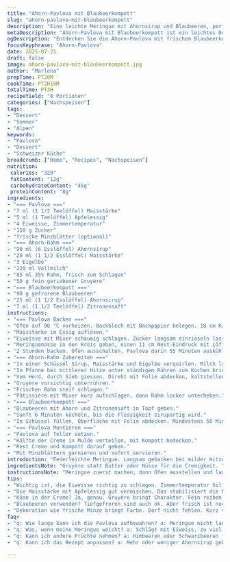 ```yaml
---
title: "Ahorn-Pavlova mit Blaubeerkompott"
slug: "ahorn-pavlova-mit-blaubeerkompott"
description: "Eine leichte Meringue mit Ahornsirup und Blaubeeren, perfekt für eine Sommernacht in den Alpen. Die Meringue wird mit Maisstärke und Apfelessig stabilisiert, gebacken bei niedriger Temperatur und langsam ausgekühlt. Die Creme wird aus Eigelb, Ahorn und Rahm gerührt, dann mit Schlagrahm vermischt. Die Beeren werden kurz eingekocht, süss und leicht säuerlich, mit Zitronensaft und Ahornsirup verfeinert. Ein Hauch von frischer Minze rundet das Ganze ab. Schweizer Käse wie Gruyère oder Appenzeller ersetzt hier Feigen oder Nüsse, sorgt für eine überraschende Note in der Creme. Festlich, aber schlicht, handwerklich gemacht mit Herz und Alpenluft."
metaDescription: "Ahorn-Pavlova mit Blaubeerkompott ist ein leichtes Dessert aus der Alpenküche. Ideal für Sommernächte und aromatische Aromen."
ogDescription: "Entdecken Sie die Ahorn-Pavlova mit frischem Blaubeerkompott. Eine besondere Kombination, perfekt für den Sommergeschmack der Alpen."
focusKeyphrase: "Ahorn-Pavlova"
date: 2025-07-21
draft: false
image: ahorn-pavlova-mit-blaubeerkompott.jpg
author: "Marlena"
prepTime: PT20M
cookTime: PT2H10M
totalTime: PT3H
recipeYield: "8 Portionen"
categories: ["Nachspeisen"]
tags:
- "Dessert"
- "Sommer"
- "Alpen"
keywords:
- "Pavlova"
- "Dessert"
- "Schweizer Küche"
breadcrumb: ["Home", "Recipes", "Nachspeisen"]
nutrition: 
 calories: "320"
 fatContent: "12g"
 carbohydrateContent: "45g"
 proteinContent: "8g"
ingredients:
- "=== Pavlova ==="
- "7 ml (1 1/2 Teelöffel) Maisstärke"
- "5 ml (1 Teelöffel) Apfelessig"
- "4 Eiweisse, Zimmertemperatur"
- "110 g Zucker"
- "frische Minzblätter (optional)"
- "=== Ahorn-Rahm ==="
- "90 ml (6 Esslöffel) Ahornsirup"
- "20 ml (1 1/2 Esslöffel) Maisstärke"
- "3 Eigelbe"
- "220 ml Vollmilch"
- "85 ml 35% Rahm, frisch zum Schlagen"
- "50 g fein geriebener Gruyère"
- "=== Blaubeerkompott ==="
- "90 g gefrorene Blaubeeren"
- "25 ml (1 1/2 Esslöffel) Ahornsirup"
- "7 ml (1 1/2 Teelöffel) Zitronensaft"
instructions:
- "=== Pavlova Backen ==="
- "Ofen auf 90 °C vorheizen. Backblech mit Backpapier belegen. 18 cm Kreis zeichnen, Papier wenden aufs Blech."
- "Maisstärke im Essig auflösen."
- "Eiweisse mit Mixer schaumig schlagen. Zucker langsam einrieseln lassen, bis steife Spitzen entstehen. Maisstärke-Essig-Mischung unterheben."
- "Meringuemasse in den Kreis geben, einen 11 cm Nest-Eindruck mit Löffel formen. Mit Spachtel aussen straffe Linien nach oben ziehen."
- "2 Stunden backen. Ofen ausschalten, Pavlova darin 55 Minuten auskühlen lassen. Dann ganz auskühlen lassen, nochmals ca. 45 Minuten."
- "=== Ahorn-Rahm Zubereiten ==="
- "In einer Schüssel Sirup, Maisstärke und Eigelbe verquirlen. Milch langsam einrühren."
- "In Pfanne bei mittlerer Hitze unter ständigem Rühren zum Kochen bringen. 40 Sekunden köcheln lassen bis dick."
- "Vom Herd, durch Sieb giessen. Direkt mit Folie abdecken, kaltstellen mindestens 1 1/2 Stunden."
- "Gruyère vorsichtig unterrühren."
- "Frischen Rahm steif schlagen."
- "Pâtissière mit Mixer kurz aufschlagen, dann Rahm locker unterheben."
- "=== Blaubeerkompott ==="
- "Blaubeeren mit Ahorn und Zitronensaft in Topf geben."
- "Sanft 6 Minuten köcheln, bis die Flüssigkeit sirupartig wird."
- "In Schüssel füllen, Oberfläche mit Folie abdecken. Mindestens 50 Minuten kalt stellen."
- "=== Pavlova Montieren ==="
- "Pavlova auf Teller setzen."
- "Hälfte der Creme in Mulde verteilen, mit Kompott bedecken."
- "Rest Creme und Kompott darauf geben."
- "Mit Minzblättern garnieren und sofort servieren."
introduction: "Federleichte Meringue. Langsam gebacken bei milder Hitze, damit die Luft bleibt und die Feuchtigkeit schmilzt. Ahornsirup verleiht leicht karamelligen Geschmack, Blaubeeren bringen herb-frische Säure dazu. Die Creme bekommt Schweizer Charakter durch Gruyère. Ein wenig salzig, mild würzig – gegen die süsse des Ahorns. Alpenwürze im Dessert. Tradition trifft Neu. Die Pavlova knusprig aussen, innen cremig. Blaubeeren haben Saison in den Bergen, hier als Kompott. Es geht ums Spiel von Texturen, Temperaturen. Gekühlte Creme, warme Meringue, frische Minze für Frische. Alles einfach. Kein Schnickschnack. Aromen pur. Schweizer Alpenküche im Sommerlicht. Der Backprozess dauert, braucht Geduld. Aber keine Hektik. Die Köche der Alpen nehmen sich Zeit. Das schmeckt man. Limitierte Zutaten, natürliche Produkte, regional oft höchstverfügbar. So schmeckt der Sommer im Tal. Die Luft klar, das Wasser frisch. Gruyère und Appenzeller bringen das gewisse Etwas. Käse im Dessert? Immer erlaubter in der Alpenküche. Die salzige, tiefe Note – überraschend."
ingredientsNote: "Gruyère statt Butter oder Nüsse für die Cremigkeit. Typisch für die Region, leicht salzig, rund, zartwürzig. Ahornsirup statt einfachem Zucker. Sanfter, bodenständiger. Apfelessig ersetzt weissen Essig. Mild und leicht fruchtig. Blaubeeren frisch am besten, aber tiefgekühlt auch bestens, saisonal meist praktisch. Milch aus dem Tal, Vollmilch für den Gehalt, plus Rahm für die leichte Luftigkeit. Die Maisstärke ist wichtig für die Stabilität des Eischnees und der Creme. Meringue braucht trockene Luft, langer, schonender Backprozess. Papierpapier mit Kreis vorzeichnen damit Pavlova rund und formschön. Minzblätter frisch, bringen Farbe und kühle Frische zur süssen Sahne. Der Käse muss fein gerieben sein, damit er sich gut in die Creme einfügt, ohne zu verklumpen. Ahornsirup vorsichtig dosieren, zu viel macht Süße dominant. Zitronensaft für Balance im Kompott. Keine Manipulation der Textur, alles bleibt offen und echt."
instructionsNote: "Meringue zuerst machen, dann Ofen ausstellen und langsam auskühlen lassen im Ofen, nicht sofort öffnen, sonst reißen Risse. Kompott in kleiner Pfanne sanft einkochen, behutsam rühren. Creme bei mittlerer Hitze unter ständigem Rühren erhitzen, sehr vorsichtig, damit keine Klümpchen entstehen. Nach dem Kochen durch Sieb geben, dann sofort Folie drauf, damit keine Haut entsteht. Anschließend kalt stellen. Die Pavlova sorgfältig formen und Meringue nicht zu feste schlagen, damit die Luft bleibt, aber stabil ist. Gruyère erst ganz am Schluss platzsparend und vorsichtig unterheben. Frisch geschlagener Rahm kommt zum Schluss rein, um Leichtigkeit zu bewahren. Pavlova kurz vor dem Servieren füllen, da sie sonst weich wird. Mit Minze dekorieren, gerade vor dem Servieren. Achtung: Pavlova bricht leicht, vorsichtig umheben. Timing testen, um optimale Texturen zu treffen."
tips:
- "Wichtig ist, die Eiweisse richtig zu schlagen. Zimmertemperatur hilft. Gleichmässig ein rieseln lassen mit Zucker. Stabile Meringue ist entscheidend. Immer langsam beim Backen. Temperatur muss niedrig sein. Ofen öffne besser nicht beizeiten."
- "Die Maisstärke mit Apfelessig gut vermischen. Das stabilisiert die Meringue. Weniger süsse führt zu besserem Geschmack. Ofen ausschalten, dann Meringue langsam abkühlen. Risse entstehen sonst leicht. Geduld ist hier gefragt, alles passiert in Ruhe."
- "Käse in der Creme? Ja, genau. Gruyère bringt Charakter. Fein reiben. Unterheben am Schluss. Fehlende Klebrigkeit. Immer auf die Temperatur achten. Zu heiss könnte Käse bitter machen. Bei der Creme lieber vorsichtiger rühren."
- "Blaubeeren verwenden? Tiefgefroren sind auch ok. Aber frisch ist nochmals besser. Zitronensaft für die Balance, das ist wichtig. Kompott nicht zu lange köcheln. Sirupig, aber nicht flüssig. Geschmack muss harmonisch bleiben."
- "Dekoration wie frische Minze bringt Farbe. Darf nicht fehlen. Kurz vor dem Servieren auf die Pavlova. Meringue kann etwas brechen. Wenn nicht perfekt aussieht, kein Problem. Im Geschmack zählt. Einfachheit ist entscheidend."
faq:
- "q: Wie lange kann ich die Pavlova aufbewahren? a: Meringue nicht lange lagern. Am besten frisch genießen. Zwei bis drei Stunden nach dem Füllen. Danach wird sie weich. Also nur für besondere Anlässe machen."
- "q: Was, wenn meine Meringue weicht? a: Schlägt mit Eiweiss, zu viel Feuchtigkeit. Okay, aber auch Lagerung nach dem Backen ist wichtig. Temperatur und Luftfeuchtigkeit machen viel aus. Achten Sie immer darauf."
- "q: Kann ich andere Früchte nehmen? a: Himbeeren oder Schwarzbeeren funktionieren gut. Geschmacksvariation bringt Frische. Immer mit Zitronensaft mischen. Kompott muss einen gewissen Ausgleich haben."
- "q: Kann ich das Rezept anpassen? a: Mehr oder weniger Ahornsirup geht. Aber die Konsistenz muss stimmen. Fangen Sie klein an. Testen Sie die Balance. Käse kann variieren aber muss gut gewählt sein."

---
```

